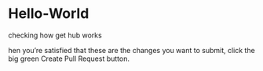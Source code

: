 # Hello-World
checking how get hub works


hen you’re satisfied that these are the changes you want to submit, click the big green Create Pull Request button.
